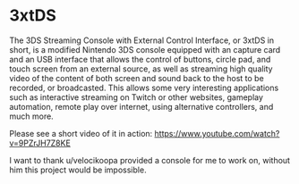 3xtDS
=====

The 3DS Streaming Console with External Control Interface, or 3xtDS in short, is a modified Nintendo 3DS console equipped with an capture card and an USB interface that allows the control of buttons, circle pad, and touch screen from an external source, as well as streaming high quality video of the content of both screen and sound back to the host to be recorded, or broadcasted. This allows some very interesting applications such as interactive streaming on Twitch or other websites, gameplay automation, remote play over internet, using alternative controllers, and much more.

Please see a short video of it in action: https://www.youtube.com/watch?v=9PZrJH7Z8KE

I want to thank u/velocikoopa provided a console for me to work on, without him this project would be impossible.